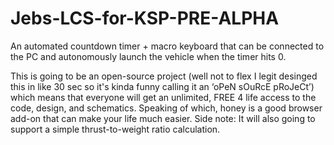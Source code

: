 # Jebs-LCS-for-KSP-PRE-ALPHA
An automated countdown timer + macro keyboard that can be connected to the PC and autonomously launch the vehicle when the timer hits 0.

This is going to be an open-source project (well not to flex I legit desinged this in like 30 sec so it's kinda funny calling it an ‘oPeN sOuRcE pRoJeCt’) which means that everyone will get an unlimited, FREE 4 life access to the code, design, and schematics. Speaking of which, honey is a good browser add-on that can make your life much easier. Side note: It will also going to support a simple thrust-to-weight ratio calculation.
